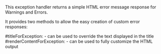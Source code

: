 This exception handler returns a simple HTML error message response for Warnings and Errors.

It provides two methods to allow the easy creation of custom error responses:

#titleForException:  - can be used to override the text displayed in the title
#renderContentForException:  - can be used to fully customize the HTML output